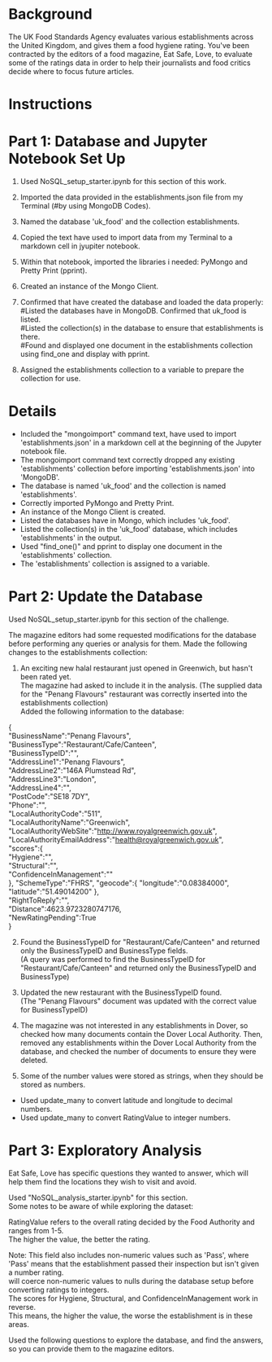 # Background
The UK Food Standards Agency evaluates various establishments across the United Kingdom, and gives them a food hygiene rating. 
You've been contracted by the editors of a food magazine, Eat Safe, Love, to evaluate some of the ratings data in order to help their journalists and food critics decide where to focus future articles.

# Instructions
# Part 1: Database and Jupyter Notebook Set Up  

1. Used  NoSQL_setup_starter.ipynb for this section of this work.  
2. Imported the data provided in the establishments.json file from my Terminal (#by using MongoDB Codes).  
3. Named the database 'uk_food' and the collection establishments.  
4. Copied the text have used to import data from my Terminal to a markdown cell in jyupiter notebook.  

5. Within that notebook, imported the libraries i needed: PyMongo and Pretty Print (pprint).  
6. Created an instance of the Mongo Client.  

7. Confirmed that have created the database and loaded the data properly:  
#Listed the databases have in MongoDB. Confirmed that uk_food is listed.  
#Listed the collection(s) in the database to ensure that establishments is there.  
#Found and displayed one document in the establishments collection using find_one and display with pprint.

9. Assigned the establishments collection to a variable to prepare the collection for use.

# Details
- Included the "mongoimport" command text, have used to import 'establishments.json' in a markdown cell at the beginning of the Jupyter notebook file.   
- The mongoimport command text correctly dropped any existing 'establishments' collection before importing 'establishments.json' into 'MongoDB'.  
- The database is named 'uk_food' and the collection is named 'establishments'.  
- Correctly imported PyMongo and Pretty Print.   
- An instance of the Mongo Client is created.   
- Listed the databases have in Mongo, which includes 'uk_food'.    
- Listed the collection(s) in the 'uk_food' database, which includes 'establishments' in the output.    
- Used "find_one()" and pprint to display one document in the 'establishments' collection.     
- The 'establishments' collection is assigned to a variable.

# Part 2: Update the Database
Used NoSQL_setup_starter.ipynb for this section of the challenge.  

The magazine editors had some requested modifications for the database before performing any queries or analysis for them. 
Made the following changes to the establishments collection:  

1. An exciting new halal restaurant just opened in Greenwich, but hasn't been rated yet.  
The magazine had asked to include it in the analysis.
(The supplied data for the "Penang Flavours" restaurant was correctly inserted into the establishments collection)    
Added the following information to the database:    

{    
    "BusinessName":"Penang Flavours",    
    "BusinessType":"Restaurant/Cafe/Canteen",    
    "BusinessTypeID":"",    
    "AddressLine1":"Penang Flavours",    
    "AddressLine2":"146A Plumstead Rd",    
    "AddressLine3":"London",    
    "AddressLine4":"",    
    "PostCode":"SE18 7DY",    
    "Phone":"",    
    "LocalAuthorityCode":"511",    
    "LocalAuthorityName":"Greenwich",    
    "LocalAuthorityWebSite":"http://www.royalgreenwich.gov.uk",    
    "LocalAuthorityEmailAddress":"health@royalgreenwich.gov.uk",    
    "scores":{    
        "Hygiene":"",    
        "Structural":"",    
        "ConfidenceInManagement":""    
    },
    "SchemeType":"FHRS",
    "geocode":{
        "longitude":"0.08384000",
        "latitude":"51.49014200"
    },    
    "RightToReply":"",    
    "Distance":4623.9723280747176,    
    "NewRatingPending":True    
}    

2. Found the BusinessTypeID for "Restaurant/Cafe/Canteen" and returned only the BusinessTypeID and BusinessType fields.    
    (A query was performed to find the BusinessTypeID for "Restaurant/Cafe/Canteen" and returned only the BusinessTypeID and BusinessType)      
3. Updated the new restaurant with the BusinessTypeID found.        
   (The "Penang Flavours" document was updated with the correct value for BusinessTypeID)    
4. The magazine was not interested in any establishments in Dover, 
so checked how many documents contain the Dover Local Authority. 
Then, removed any establishments within the Dover Local Authority from the database, and checked the number of documents to ensure they were deleted.

5. Some of the number values were stored as strings, when they should be stored as numbers.    
- Used update_many to convert latitude and longitude to decimal numbers.
- Used update_many to convert RatingValue to integer numbers.

# Part 3: Exploratory Analysis    
Eat Safe, Love has specific questions they wanted to answer, which will help them find the locations they wish to visit and avoid.    

Used "NoSQL_analysis_starter.ipynb" for this section.    
Some notes to be aware of while exploring the dataset:    

RatingValue refers to the overall rating decided by the Food Authority and ranges from 1-5.    
The higher the value, the better the rating.    

Note: This field also includes non-numeric values such as 'Pass', where 'Pass' means that the establishment passed their inspection but isn't given a number rating.     
will coerce non-numeric values to nulls during the database setup before converting ratings to integers.    
The scores for Hygiene, Structural, and ConfidenceInManagement work in reverse.    
This means, the higher the value, the worse the establishment is in these areas.    

Used the following questions to explore the database, and find the answers, so you can provide them to the magazine editors.
